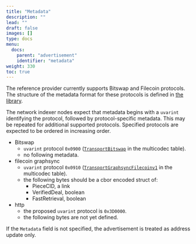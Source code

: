 ```yaml
---
title: "Metadata"
description: ""
lead: ""
draft: false
images: []
type: docs
menu:
  docs:
    parent: "advertisement"
    identifier: "metadata"
weight: 330
toc: true
---
```


The reference provider currently supports Bitswap and Filecoin protocols. The structure of the
metadata format for these protocols is defined
in [the library](https://github.com/filecoin-project/index-provider/tree/main/metadata).

The network indexer nodes expect that metadata begins with a `uvarint` identifying the protocol,
followed by protocol-specific metadata. This may be repeated for additional supported protocols.
Specified protocols are expected to be ordered in increasing order.

* Bitswap
  * `uvarint`
    protocol `0x0900` ([`TransportBitswap`](https://github.com/multiformats/multicodec/blob/master/table.csv#L133)
    in the multicodec table).
  * no following metadata.
* filecoin graphsync
  * `uvarint`
    protocol `0x0910`  ([`TransportGraphsyncFilecoinv1`](https://github.com/multiformats/multicodec/blob/master/table.csv#L134)
    in the multicodec table).
  * the following bytes should be a cbor encoded struct of:
    * PieceCID, a link
    * VerifiedDeal, boolean
    * FastRetrieval, boolean
* http
  * the proposed `uvarint` protocol is `0x3D0000`.
  * the following bytes are not yet defined.

If the `Metadata` field is not specified, the advertisement is treated as address update only.

